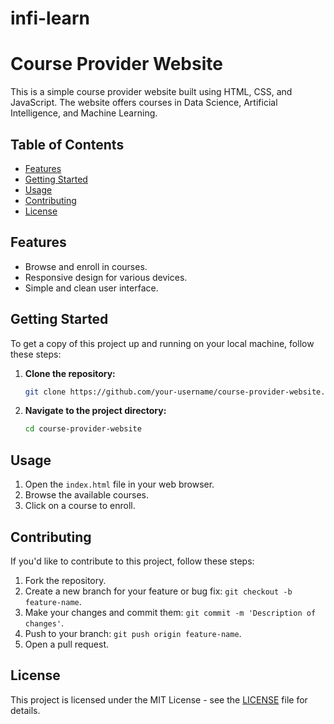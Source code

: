 # infi-learn
# Course Provider Website

This is a simple course provider website built using HTML, CSS, and JavaScript. The website offers courses in Data Science, Artificial Intelligence, and Machine Learning.

## Table of Contents

- [Features](#features)
- [Getting Started](#getting-started)
- [Usage](#usage)
- [Contributing](#contributing)
- [License](#license)

## Features

- Browse and enroll in courses.
- Responsive design for various devices.
- Simple and clean user interface.

## Getting Started

To get a copy of this project up and running on your local machine, follow these steps:

1. **Clone the repository:**

    ```bash
    git clone https://github.com/your-username/course-provider-website.git
    ```

2. **Navigate to the project directory:**

    ```bash
    cd course-provider-website
    ```

## Usage

1. Open the `index.html` file in your web browser.
2. Browse the available courses.
3. Click on a course to enroll.

## Contributing

If you'd like to contribute to this project, follow these steps:

1. Fork the repository.
2. Create a new branch for your feature or bug fix: `git checkout -b feature-name`.
3. Make your changes and commit them: `git commit -m 'Description of changes'`.
4. Push to your branch: `git push origin feature-name`.
5. Open a pull request.

## License

This project is licensed under the MIT License - see the [LICENSE](LICENSE) file for details.
